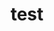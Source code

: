 ---
title: test
description: 
layout: about
name: Charalampos Saitis
position: Lecturer (Assistant Professor) in Digital Music Processing
avatar: assets/img/people/charis.jpg
research-interests: Timbre perception & semantics, Crossmodal correspondences, Musical/sonic interaction, Musical acoustics & haptics
email: c.saitis@qmul.ac.uk
twitter: https://twitter.com/noindent
github: https://github.com/noindent
scholar: https://scholar.google.com/citations?user=XnHVRqYAAAAJ&hl=en
order: 1
---